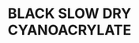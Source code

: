 ---
layout: product
title: "BLACK SLOW DRY CYANOACRYLATE"
price: "1300" 
desc: "Crni superlepak (Colle21)"
img_path: "/assets/img/A.MIG-8034.webp"
brand: "AMMO"
available: true
special_offer: true
new: false
soon: false
cat: "070000"
subcat: "070100"
subsubcat: "070104"
sifra: "A.MIG-8034"
popular: false
---